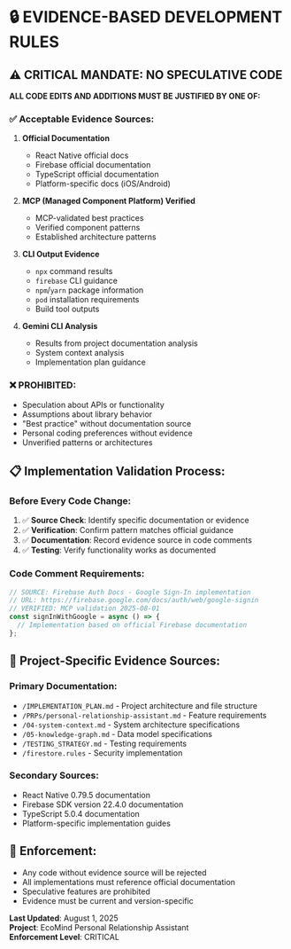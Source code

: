 # 🔒 EVIDENCE-BASED DEVELOPMENT RULES

## ⚠️ CRITICAL MANDATE: NO SPECULATIVE CODE

**ALL CODE EDITS AND ADDITIONS MUST BE JUSTIFIED BY ONE OF:**

### ✅ **Acceptable Evidence Sources:**
1. **Official Documentation**
   - React Native official docs
   - Firebase official documentation
   - TypeScript official documentation
   - Platform-specific docs (iOS/Android)

2. **MCP (Managed Component Platform) Verified**
   - MCP-validated best practices
   - Verified component patterns
   - Established architecture patterns

3. **CLI Output Evidence**
   - `npx` command results
   - `firebase` CLI guidance
   - `npm`/`yarn` package information
   - `pod` installation requirements
   - Build tool outputs

4. **Gemini CLI Analysis**
   - Results from project documentation analysis
   - System context analysis
   - Implementation plan guidance

### ❌ **PROHIBITED:**
- Speculation about APIs or functionality
- Assumptions about library behavior
- "Best practice" without documentation source
- Personal coding preferences without evidence
- Unverified patterns or architectures

## 📋 **Implementation Validation Process:**

### Before Every Code Change:
1. ✅ **Source Check**: Identify specific documentation or evidence
2. ✅ **Verification**: Confirm pattern matches official guidance
3. ✅ **Documentation**: Record evidence source in code comments
4. ✅ **Testing**: Verify functionality works as documented

### Code Comment Requirements:
```typescript
// SOURCE: Firebase Auth Docs - Google Sign-In implementation
// URL: https://firebase.google.com/docs/auth/web/google-signin
// VERIFIED: MCP validation 2025-08-01
const signInWithGoogle = async () => {
  // Implementation based on official Firebase documentation
};
```

## 🎯 **Project-Specific Evidence Sources:**

### Primary Documentation:
- `/IMPLEMENTATION_PLAN.md` - Project architecture and file structure
- `/PRPs/personal-relationship-assistant.md` - Feature requirements
- `/04-system-context.md` - System architecture specifications
- `/05-knowledge-graph.md` - Data model specifications
- `/TESTING_STRATEGY.md` - Testing requirements
- `/firestore.rules` - Security implementation

### Secondary Sources:
- React Native 0.79.5 documentation
- Firebase SDK version 22.4.0 documentation
- TypeScript 5.0.4 documentation
- Platform-specific implementation guides

## 🚫 **Enforcement:**
- Any code without evidence source will be rejected
- All implementations must reference official documentation
- Speculative features are prohibited
- Evidence must be current and version-specific

**Last Updated**: August 1, 2025  
**Project**: EcoMind Personal Relationship Assistant  
**Enforcement Level**: CRITICAL